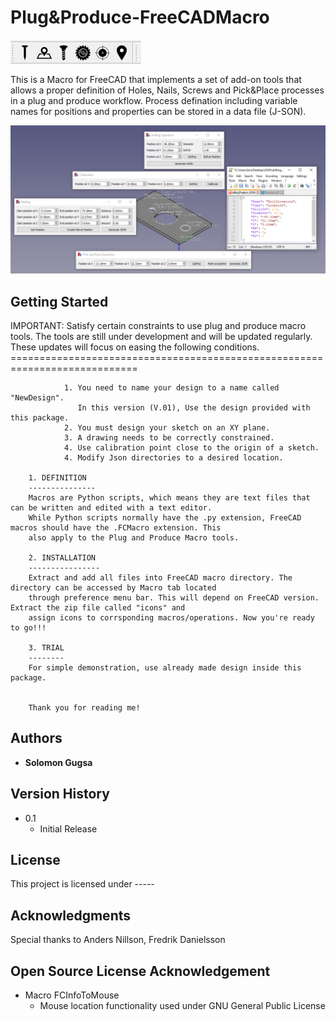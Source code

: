 # Plug&Produce-FreeCADMacro
![plot](./image/workbench.png)

This is a Macro for FreeCAD that implements a set of add-on tools that allows a proper definition of Holes, Nails, Screws and Pick&Place processes in a plug and produce workflow. Process defination including variable names for positions and properties can be stored in a data file (J-SON). 

![plot](./image/sample2.png)
## Getting Started

IMPORTANT: Satisfy certain constraints to use plug and produce macro tools. 
				   The tools are still under development and will be updated regularly. 
				   These updates will focus on easing the following conditions.
		============================================================================

				1. You need to name your design to a name called "NewDesign".
				   In this version (V.01), Use the design provided with this package. 
				2. You must design your sketch on an XY plane.
				3. A drawing needs to be correctly constrained. 
				4. Use calibration point close to the origin of a sketch.
				4. Modify Json directories to a desired location.

		1. DEFINITION
		---------------
		Macros are Python scripts, which means they are text files that can be written and edited with a text editor.
		While Python scripts normally have the .py extension, FreeCAD macros should have the .FCMacro extension. This
		also apply to the Plug and Produce Macro tools.

		2. INSTALLATION
		----------------
		Extract and add all files into FreeCAD macro directory. The directory can be accessed by Macro tab located
		through preference menu bar. This will depend on FreeCAD version. Extract the zip file called "icons" and 
		assign icons to corrsponding macros/operations. Now you're ready to go!!!

		3. TRIAL
		--------
		For simple demonstration, use already made design inside this package.  

		
		Thank you for reading me!  
		
## Authors

* **Solomon Gugsa** 

## Version History
* 0.1
    * Initial Release

## License

This project is licensed under -----

## Acknowledgments
Special thanks to Anders Nillson, Fredrik Danielsson 

## Open Source License Acknowledgement
* Macro FCInfoToMouse
	* Mouse location functionality used under GNU General Public License
